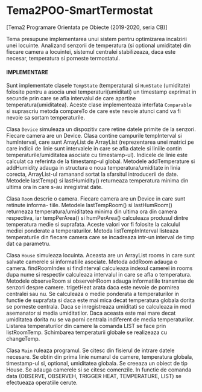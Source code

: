 # Tema2POO-SmartTermostat
[Tema2 Programare Orientata pe Obiecte (2019-2020, seria CB)]


Tema presupune implementarea unui sistem pentru optimizarea incalzirii unei locuinte.
Analizand senzorii de temperatura (si optional umiditate) din fiecare camera a 
locuintei, sistemul centralei stabilizeaza, daca este necesar, temperatura si porneste 
termostatul.

#### IMPLEMENTARE
Sunt implementate clasele ```TempState``` (temperatura) si ```HumState``` (umiditate) folosite 
pentru a asocia unei temperaturi(umiditati) un timestamp exprimat in secunde prin
care se afla intervalul de care apartine temperatura(umiditatea).
Aceste clase implementeaza interfata ```Comparable``` si suprascriu metoda compareTo de care
este nevoie atunci cand va fi nevoie sa sortam temperaturile.

Clasa ```Device``` simuleaza un dispozitiv care retine datele primite de la senzori. Fiecare
camera are un Device. Clasa contine campurile tempInterval si humInterval, care sunt
ArrayList de ArrayList (reprezentarea unei matrici pe care indicii de linie sunt
intervalele in care se afla datele si liniile contin temperaturile/umiditatea asociate 
cu timestamp-ul). Indicele de linie este calculat ca referinta de la timestamp-ul global.
Metodele addTemperature si addHumidity adauga in structura o noua temperatura/umiditate
in linia corecta, ArrayList-ul ramanand sortat la sfarsitul introducerii de date.
Metodele lastTemp() si lastHumidity() returneaza temperatura minima din ultima ora in
care s-au inregistrat date.

Clasa ```Room``` descrie o camera. Fiecare camera are un Device in care sunt retinute informa-
tiile. Metodele lastTempRoom() si lastHumRoom() returneaza temperatura/umiditatea minima
din ultima ora din camera respectiva, iar tempPerArea() si humPerArea() calculeaza 
produsul dintre temperatura medie si suprafata. Aceste valori vor fi folosite la calculul
mediei ponderate a temperaturilor.
Metoda listTempInInterval listeaza temperaturile din fiecare camera care se incadreaza 
intr-un interval de timp dat ca parametru.

Clasa ```House``` simuleaza locuinta. Aceasta are un ArrayList rooms in care sunt salvate 
camerele si informatiile asociate. Metoda addRoom adauga o camera. findRoomIndex si
findInterval calculeaza indexul camerei in rooms dupa nume si respectiv calculeaza
intervalul in care se afla o temperatura.
Metodele observeRoom si observeHRoom adauga informatiile transmise de senzori despre 
camere. trigetHeat arata daca este nevoie de pornirea centralei sau nu. Se calculeaza
o medie ponderata a temperaturilor in functie de suprafata si daca este mai mica decat
temperatura globala dorita se porneste centrala. Daca se inregistreaza umiditati se
calculeaza in mod asemanator si media umiditatilor. Daca aceasta este mai mare decat 
umiditatea dorita nu se va porni centrala indiferent de media temperaturilor.
Listarea temperaturilor din camere la comanda LIST se face prin listRoomTemp.
Schimbarea temperaturii globale se realizeaza cu changeTemp.

Clasa ```Main``` ruleaza programul. Se citesc din fisierul de intrare datele necesare.
Se obtin din prima linie numarul de camere, temperatura globala, timestamp-ul si,
optional, umiditatea globala. Se creeaza un obiect de tip House. Se adauga camerele
si se citesc comenzile. In functie de comanda data (OBSERVE, OBSERVEH, TRIGGER HEAT,
TEMPERATURE, LIST) se efectueaza operatiile cerute.


